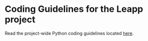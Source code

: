Coding Guidelines for the Leapp project
=======================================

Read the project-wide Python coding guidelines located
[here](https://github.com/oamg/leapp-guidelines/python-coding-guidelines.md).
